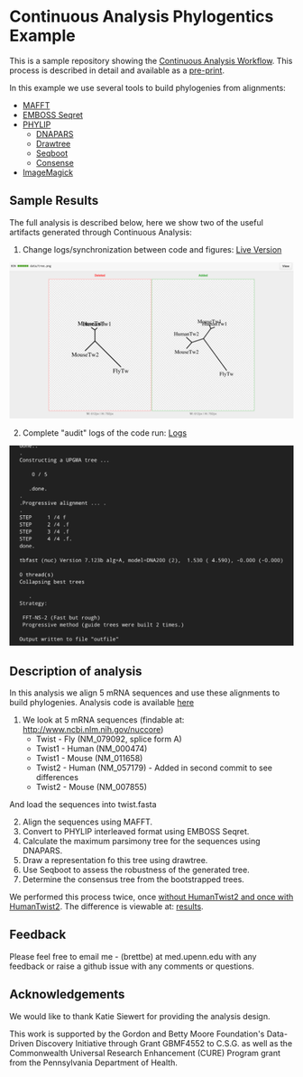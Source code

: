 # Continuous Analysis Phylogentics Example

This is a sample repository showing the [Continuous Analysis Workflow](https://github.com/greenelab/continuous_analysis). This process is described in detail and available as a [pre-print](http://biorxiv.org/content/early/2016/06/01/056473).

In this example we use several tools to build phylogenies from alignments:

* [MAFFT](http://www.ebi.ac.uk/Tools/msa/mafft/)
* [EMBOSS Seqret](http://www.ebi.ac.uk/Tools/sfc/emboss_seqret/)
* [PHYLIP](http://evolution.genetics.washington.edu/phylip/)
	* [DNAPARS](http://evolution.genetics.washington.edu/phylip/doc/dnapars.html)
	* [Drawtree](http://evolution.genetics.washington.edu/phylip/doc/draw.html)
	* [Seqboot](http://evolution.genetics.washington.edu/phylip/doc/seqboot.html)
	* [Consense](http://evolution.genetics.washington.edu/phylip/doc/consense.html) 
* [ImageMagick](http://www.imagemagick.org/script/index.php)

## Sample Results

The full analysis is described below, here we show two of the useful artifacts generated through Continuous Analysis:

1. Change logs/synchronization between code and figures:
[Live Version](https://github.com/greenelab/continuous_analysis_phylo/commit/518fc9c446e7e1feb0f08e753a945e0b10adcdec#diff-81f3f2f12d4403ba083a558b76a9d056)

![](https://raw.githubusercontent.com/greenelab/continuous_analysis_phylo/master/references/compare.png)


2. Complete "audit" logs of the code run:
[Logs](https://raw.githubusercontent.com/greenelab/continuous_analysis_phylo/master/references/logs.txt)

![](https://raw.githubusercontent.com/greenelab/continuous_analysis_phylo/master/references/logs.png)

## Description of analysis
In this analysis we align 5 mRNA sequences and use these alignments to build phylogenies. Analysis code is available [here](https://github.com/greenelab/continuous_analysis_phylo/blob/master/run_phylo.sh)

1. We look at 5 mRNA sequences (findable at: http://www.ncbi.nlm.nih.gov/nuccore)
	* 	Twist - Fly (NM_079092, splice form A)
	* 	Twist1 - Human (NM_000474)
	* 	Twist1 - Mouse (NM_011658)
	* 	Twist2 - Human (NM_057179) - Added in second commit to see differences
	* 	Twist2 - Mouse (NM_007855) 

And load the sequences into twist.fasta

2. Align the sequences using MAFFT.
3. Convert to PHYLIP interleaved format using EMBOSS Seqret.
4. Calculate the maximum parsimony tree for the sequences using DNAPARS.
5. Draw a representation fo this tree using drawtree.
6. Use Seqboot to assess the robustness of the generated tree.
7. Determine the consensus tree from the bootstrapped trees.

We performed this process twice, once [without HumanTwist2 and once with HumanTwist2](https://github.com/greenelab/continuous_analysis_phylo/commit/9c9d07f2e9bbbedd5d3fe81c0f6c92acf48924d3). The difference is viewable at: [results](https://github.com/greenelab/continuous_analysis_phylo/commit/518fc9c446e7e1feb0f08e753a945e0b10adcdec).


## Feedback

Please feel free to email me - (brettbe) at med.upenn.edu with any feedback or raise a github issue with any comments or questions.

## Acknowledgements

We would like to thank Katie Siewert for providing the analysis design.

This work is supported by the Gordon and Betty Moore Foundation's Data-Driven Discovery Initiative through Grant GBMF4552 to C.S.G. as well as the Commonwealth Universal Research Enhancement (CURE) Program grant from the Pennsylvania Department of Health.
